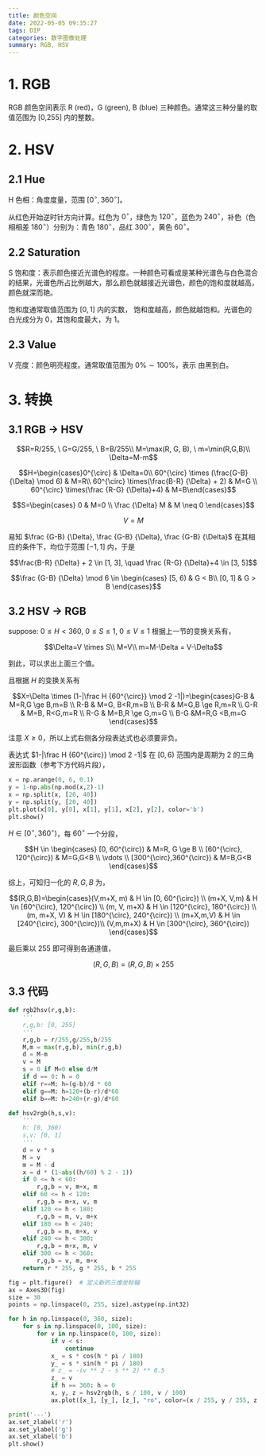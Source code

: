 ```yaml
---
title: 颜色空间
date: 2022-05-05 09:35:27
tags: DIP
categories: 数字图像处理
summary: RGB, HSV
---
```


# 1. RGB

RGB 颜色空间表示 R (red)，G (green), B (blue) 三种颜色。通常这三种分量的取值范围为 [0,255] 内的整数。

# 2. HSV

## 2.1 Hue
H 色相：角度度量，范围 $[0^{\circ}, 360^{\circ}]$。

从红色开始逆时针方向计算。红色为 $0^{\circ}$，绿色为 $120^{\circ}$，蓝色为 $240^{\circ}$，补色（色相相差 $180^{\circ}$）分别为：青色 $180^{\circ}$，品红 $300^{\circ}$，黄色 $60^{\circ}$。

## 2.2 Saturation

S 饱和度：表示颜色接近光谱色的程度。一种颜色可看成是某种光谱色与白色混合的结果，光谱色所占比例越大，那么颜色就越接近光谱色，颜色的饱和度就越高，颜色就深而艳。

饱和度通常取值范围为 $[0, 1]$ 内的实数， 饱和度越高，颜色就越饱和。光谱色的白光成分为 0，其饱和度最大，为 1。

## 2.3 Value

V 亮度：颜色明亮程度。通常取值范围为 $0\% \sim 100\%$，表示 由黑到白。


# 3. 转换

## 3.1 RGB -> HSV
$$R=R/255, \ G=G/255, \ B=B/255\\
M=\max(R, G, B), \ m=\min(R,G,B)\\
\Delta=M-m$$

$$H=\begin{cases}0^{\circ} & \Delta=0\\
60^{\circ} \times (\frac{G-B} {\Delta} \mod 6) & M=R\\
60^{\circ} \times(\frac{B-R} {\Delta} + 2) & M=G \\
60^{\circ} \times(\frac {R-G} {\Delta}+4) & M=B\end{cases}$$

$$S=\begin{cases} 0 & M=0 \\ \frac {\Delta} M & M \neq 0 \end{cases}$$

$$V=M$$

易知 $\frac {G-B} {\Delta}, \frac {G-B} {\Delta}, \frac {G-B} {\Delta}$ 在其相应的条件下，均位于范围 $[-1, 1]$ 内，于是

$$\frac{B-R} {\Delta} + 2 \in [1, 3], \quad \frac {R-G} {\Delta}+4 \in [3, 5]$$

$$\frac {G-B} {\Delta} \mod 6 \in \begin{cases} [5, 6) & G < B\\ [0, 1] & G > B \end{cases}$$

## 3.2 HSV -> RGB
suppose: $0 \le H < 360, \ 0 \le S \le 1, \ 0 \le V \le 1$ 根据上一节的变换关系有，

$$\Delta=V \times S\\
M=V\\
m=M-\Delta = V-\Delta$$

到此，可以求出上面三个值。

且根据 $H$ 的变换关系有

$$X=\Delta \times (1-|\frac H {60^{\circ}} \mod 2 -1|)=\begin{cases}G-B & M=R,G \ge B,m=B \\ R-B & M=G, B<R,m=B \\ B-R & M=G,B \ge R,m=R \\ G-R & M=B, R<G,m=R \\ R-G & M=B,R \ge G,m=G \\ B-G &M=R,G <B,m=G \end{cases}$$

注意 $X \ge 0$，所以上式右侧各分段表达式也必须要非负。

表达式 $1-|\frac H {60^{\circ}} \mod 2 -1|$ 在 $[0, 6)$ 范围内是周期为 2 的三角波形函数（参考下方代码片段），

```python
x = np.arange(0, 6, 0.1)
y = 1-np.abs(np.mod(x,2)-1)
x = np.split(x, [20, 40])
y = np.split(y, [20, 40])
plt.plot(x[0], y[0], x[1], y[1], x[2], y[2], color='b')
plt.show()
```


$H \in [0^{\circ}, 360^{\circ})$，每 $60^{\circ}$ 一个分段，

$$H \in \begin{cases} [0, 60^{\circ}) & M=R, G \ge B \\ [60^{\circ}, 120^{\circ}) & M=G,G<B \\ \vdots \\ [300^{\circ},360^{\circ}) & M=B,G<B \end{cases}$$

综上，可知归一化的 $R,G,B$ 为， 

$$(R,G,B)=\begin{cases}(V,m+X, m) & H \in [0, 60^{\circ}) \\ (m+X, V,m) & H \in [60^{\circ}, 120^{\circ}) \\ (m, V, m+X) & H \in [120^{\circ}, 180^{\circ}) \\ (m, m+X, V) & H \in [180^{\circ}, 240^{\circ}) \\ (m+X,m,V) & H \in [240^{\circ}, 300^{\circ})\\ (V,m,m+X) & H \in [300^{\circ}, 360^{\circ}) \end{cases}$$

最后乘以 255 即可得到各通道值，

$$(R,G,B)=(R,G,B)\times 255$$


## 3.3 代码
```python
def rgb2hsv(r,g,b):
    '''
    r,g,b: [0, 255]
    '''
    r,g,b = r/255,g/255,b/255
    M,m = max(r,g,b), min(r,g,b)
    d = M-m
    v = M
    s = 0 if M=0 else d/M
    if d == 0: h = 0
    elif r==M: h=(g-b)/d * 60
    elif g==M: h=120+(b-r)/d*60
    elif b==M: h=240+(r-g)/d*60

def hsv2rgb(h,s,v):
    '''
    h: [0, 360)
    s,v: [0, 1]
    '''
    d = v * s
    M = v
    m = M - d
    x = d * (1-abs((h/60) % 2 - 1))
    if 0 <= h < 60:
        r,g,b = v, m+x, m
    elif 60 <= h < 120:
        r,g,b = m+x, v, m
    elif 120 <= h < 180:
        r,g,b = m, v, m+x
    elif 180 <= h < 240:
        r,g,b = m, m+x, v
    elif 240 <= h < 300:
        r,g,b = m+x, m, v
    elif 300 <= h < 360:
        r,g,b = v, m, m+x
    return r * 255, g * 255, b * 255

fig = plt.figure()  # 定义新的三维坐标轴
ax = Axes3D(fig)
size = 30
points = np.linspace(0, 255, size).astype(np.int32)

for h in np.linspace(0, 360, size):
    for s in np.linspace(0, 100, size):
        for v in np.linspace(0, 100, size):
            if v < s:
                continue
            x_ = s * cos(h * pi / 180)
            y_ = s * sin(h * pi / 180)
            # z_ = -(v ** 2 - s ** 2) ** 0.5
            z_ = v
            if h == 360: h = 0
            x, y, z = hsv2rgb(h, s / 100, v / 100)
            ax.plot([x_], [y_], [z_], "ro", color=(x / 255, y / 255, z / 255, 1))

print('---')
ax.set_zlabel('r')
ax.set_ylabel('g')
ax.set_xlabel('b')
plt.show()
```